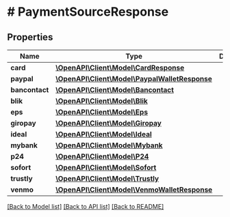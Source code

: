 # # PaymentSourceResponse

## Properties

Name | Type | Description | Notes
------------ | ------------- | ------------- | -------------
**card** | [**\OpenAPI\Client\Model\CardResponse**](CardResponse.md) |  | [optional]
**paypal** | [**\OpenAPI\Client\Model\PaypalWalletResponse**](PaypalWalletResponse.md) |  | [optional]
**bancontact** | [**\OpenAPI\Client\Model\Bancontact**](Bancontact.md) |  | [optional]
**blik** | [**\OpenAPI\Client\Model\Blik**](Blik.md) |  | [optional]
**eps** | [**\OpenAPI\Client\Model\Eps**](Eps.md) |  | [optional]
**giropay** | [**\OpenAPI\Client\Model\Giropay**](Giropay.md) |  | [optional]
**ideal** | [**\OpenAPI\Client\Model\Ideal**](Ideal.md) |  | [optional]
**mybank** | [**\OpenAPI\Client\Model\Mybank**](Mybank.md) |  | [optional]
**p24** | [**\OpenAPI\Client\Model\P24**](P24.md) |  | [optional]
**sofort** | [**\OpenAPI\Client\Model\Sofort**](Sofort.md) |  | [optional]
**trustly** | [**\OpenAPI\Client\Model\Trustly**](Trustly.md) |  | [optional]
**venmo** | [**\OpenAPI\Client\Model\VenmoWalletResponse**](VenmoWalletResponse.md) |  | [optional]

[[Back to Model list]](../../README.md#models) [[Back to API list]](../../README.md#endpoints) [[Back to README]](../../README.md)
